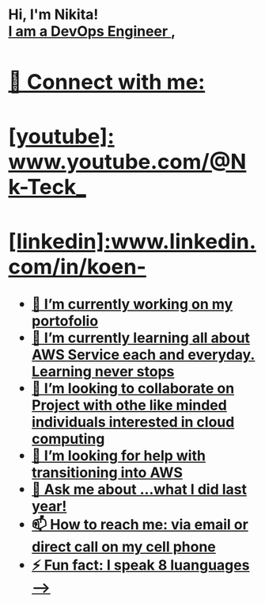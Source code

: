 <h1>Hi, I'm Nikita! <br/><a href=> I am a DevOps Engineer </a>, <a href=/</a>




<h2> 🤳 Connect with me:</h2>

<h2>[youtube]: www.youtube.com/@Nk-Teck_</h2>
<h2>[linkedin]:www.linkedin.com/in/koen-</h2>






- 🔭 I’m currently working on my portofolio 
- 🌱 I’m currently learning all about AWS Service each and everyday. Learning never stops
- 👯 I’m looking to collaborate on Project with othe like minded individuals interested in cloud computing
- 🤔 I’m looking for help with transitioning into AWS
- 💬 Ask me about ...what I did last year!
- 📫 How to reach me: via email or direct call on my cell phone
- ⚡ Fun fact: I speak 8 luanguages
-->
